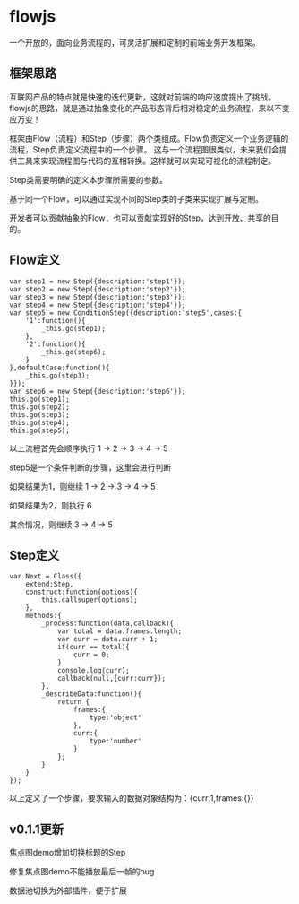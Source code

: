 flowjs
======

一个开放的，面向业务流程的，可灵活扩展和定制的前端业务开发框架。

框架思路
-------

互联网产品的特点就是快速的迭代更新，这就对前端的响应速度提出了挑战。flowjs的思路，就是通过抽象变化的产品形态背后相对稳定的业务流程，来以不变应万变！

框架由Flow（流程）和Step（步骤）两个类组成。Flow负责定义一个业务逻辑的流程，Step负责定义流程中的一个步骤。
这与一个流程图很类似，未来我们会提供工具来实现流程图与代码的互相转换。这样就可以实现可视化的流程制定。

Step类需要明确的定义本步骤所需要的参数。

基于同一个Flow，可以通过实现不同的Step类的子类来实现扩展与定制。

开发者可以贡献抽象的Flow，也可以贡献实现好的Step，达到开放、共享的目的。

Flow定义
-------

    var step1 = new Step({description:'step1'});
    var step2 = new Step({description:'step2'});
    var step3 = new Step({description:'step3'});
    var step4 = new Step({description:'step4'});
    var step5 = new ConditionStep({description:'step5',cases:{
        '1':function(){
            _this.go(step1);
        },
        '2':function(){
            _this.go(step6);
        }
    },defaultCase:function(){
        _this.go(step3);
    }});
    var step6 = new Step({description:'step6'});
    this.go(step1);
    this.go(step2);
    this.go(step3);
    this.go(step4);
    this.go(step5);

以上流程首先会顺序执行 1 -> 2 -> 3 -> 4 -> 5

step5是一个条件判断的步骤，这里会进行判断

如果结果为1，则继续 1 -> 2 -> 3 -> 4 -> 5

如果结果为2，则执行 6

其余情况，则继续 3 -> 4 -> 5

Step定义
-------

    var Next = Class({
        extend:Step,
        construct:function(options){
            this.callsuper(options);
        },
        methods:{
            _process:function(data,callback){
                var total = data.frames.length;
                var curr = data.curr + 1;
                if(curr == total){
                    curr = 0;
                }
                console.log(curr);
                callback(null,{curr:curr});
            },
            _describeData:function(){
                return {
                    frames:{
                        type:'object'
                    },
                    curr:{
                        type:'number'
                    }
                };
            }
        }
    });

以上定义了一个步骤，要求输入的数据对象结构为：{curr:1,frames:{}}

v0.1.1更新
---------

焦点图demo增加切换标题的Step

修复焦点图demo不能播放最后一帧的bug

数据池切换为外部插件，便于扩展
